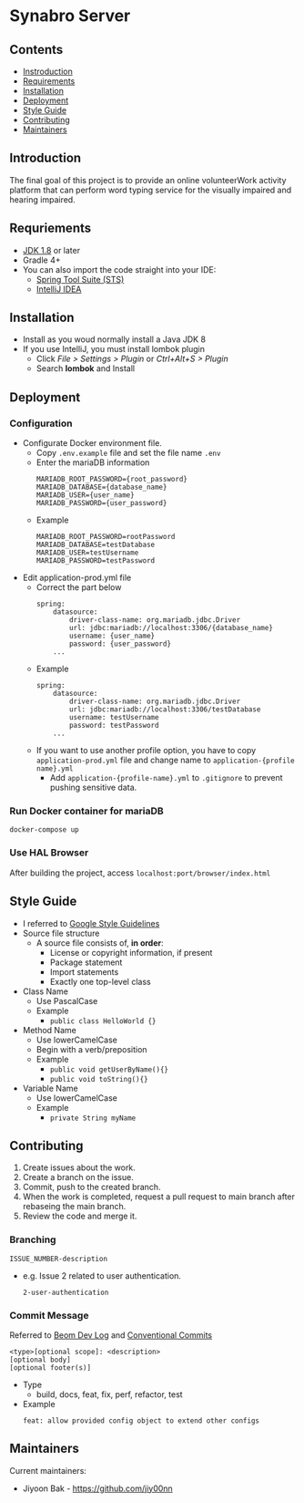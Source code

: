 # Synabro Server
## Contents
- [Instroduction](#Introduction)
- [Requirements](#Requriements)
- [Installation](#Installation)
- [Deployment](#Deployment)
- [Style Guide](#Style-Guide)
- [Contributing](#Contributing)
- [Maintainers](#Maintainers)

## Introduction
The final goal of this project is to provide an online volunteerWork activity platform that can perform word typing service for the visually impaired and hearing impaired.

## Requriements
- [JDK 1.8](https://www.azul.com/downloads/?version=java-8-lts&package=jdk) or later
- Gradle 4+
- You can also import the code straight into your IDE:
    - [Spring Tool Suite (STS)](https://spring.io/tools)
    - [IntelliJ IDEA](https://www.jetbrains.com/)

## Installation
- Install as you woud normally install a Java JDK 8
- If you use IntelliJ, you must install lombok plugin
    - Click *File > Settings > Plugin* or *Ctrl+Alt+S > Plugin*
    - Search **lombok** and Install

## Deployment
### Configuration
- Configurate Docker environment file.
    - Copy `.env.example` file and set the file name `.env`
    - Enter the mariaDB information
        ```
        MARIADB_ROOT_PASSWORD={root_password}
        MARIADB_DATABASE={database_name}
        MARIADB_USER={user_name}
        MARIADB_PASSWORD={user_password}
        ```
    - Example
        ```
        MARIADB_ROOT_PASSWORD=rootPassword
        MARIADB_DATABASE=testDatabase
        MARIADB_USER=testUsername
        MARIADB_PASSWORD=testPassword
        ```
- Edit application-prod.yml file
    - Correct the part below
        ```
        spring:
            datasource:
                driver-class-name: org.mariadb.jdbc.Driver
                url: jdbc:mariadb://localhost:3306/{database_name}
                username: {user_name}
                password: {user_password}
            ...
        ```
    - Example
        ```
        spring:
            datasource:
                driver-class-name: org.mariadb.jdbc.Driver
                url: jdbc:mariadb://localhost:3306/testDatabase
                username: testUsername
                password: testPassword
            ...
        ```
    - If you want to use another profile option, you have to copy `application-prod.yml` file and change name to `application-{profile name}.yml`
      - Add `application-{profile-name}.yml` to `.gitignore` to prevent pushing sensitive data.

### Run Docker container for mariaDB
```
docker-compose up
```

### Use HAL Browser
After building the project, access `localhost:port/browser/index.html`

## Style Guide
- I referred to [Google Style Guidelines](https://github.com/JunHoPark93/google-java-styleguide)
- Source file structure
    - A source file consists of, **in order**:
        - License or copyright information, if present
        - Package statement
        - Import statements
        - Exactly one top-level class
- Class Name
    - Use PascalCase
    - Example
        - `public class HelloWorld {}`
- Method Name
    - Use lowerCamelCase
    - Begin with a verb/preposition
    - Example
        - `public void getUserByName(){}`
        - `public void toString(){}`
- Variable Name
    - Use lowerCamelCase
    - Example
        - `private String myName`

## Contributing
1. Create issues about the work.
2. Create a branch on the issue.
3. Commit, push to the created branch.
4. When the work is completed, request a pull request to main branch after rebaseing the main branch.
5. Review the code and merge it.

### Branching
```
ISSUE_NUMBER-description
```
- e.g. Issue 2 related to user authentication.
    ```
    2-user-authentication
    ```

### Commit Message
Referred to [Beom Dev Log](https://beomseok95.tistory.com/328) and [Conventional Commits](https://www.conventionalcommits.org/en/v1.0.0/)

```
<type>[optional scope]: <description>
[optional body]
[optional footer(s)]
```
- Type
    - build, docs, feat, fix, perf, refactor, test
- Example
    ```
    feat: allow provided config object to extend other configs
    ```

## Maintainers
Current maintainers:
- Jiyoon Bak - https://github.com/jiy00nn